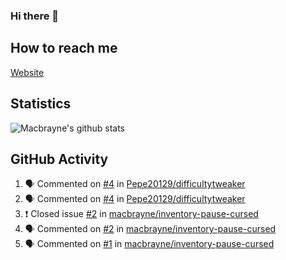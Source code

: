 ### Hi there 👋
## How to reach me
[Website](https://macbrayne.de)
<!--
Missing: Email
-->
## Statistics
![Macbrayne's github stats](https://github-readme-stats.vercel.app/api?username=macbrayne&count_private=true&include_all_commits=true&show_icons=true&hide=stars)
## GitHub Activity
<!--START_SECTION:activity-->
1. 🗣 Commented on [#4](https://github.com/Pepe20129/difficultytweaker/issues/4) in [Pepe20129/difficultytweaker](https://github.com/Pepe20129/difficultytweaker)
2. 🗣 Commented on [#4](https://github.com/Pepe20129/difficultytweaker/issues/4) in [Pepe20129/difficultytweaker](https://github.com/Pepe20129/difficultytweaker)
3. ❗️ Closed issue [#2](https://github.com/macbrayne/inventory-pause-cursed/issues/2) in [macbrayne/inventory-pause-cursed](https://github.com/macbrayne/inventory-pause-cursed)
4. 🗣 Commented on [#2](https://github.com/macbrayne/inventory-pause-cursed/issues/2) in [macbrayne/inventory-pause-cursed](https://github.com/macbrayne/inventory-pause-cursed)
5. 🗣 Commented on [#1](https://github.com/macbrayne/inventory-pause-cursed/issues/1) in [macbrayne/inventory-pause-cursed](https://github.com/macbrayne/inventory-pause-cursed)
<!--END_SECTION:activity-->


<!--
**macbrayne/macbrayne** is a ✨ _special_ ✨ repository because its `README.md` (this file) appears on your GitHub profile.

Here are some ideas to get you started:

- 🔭 I’m currently working on ...
- 🌱 I’m currently learning ...
- 👯 I’m looking to collaborate on ...
- 🤔 I’m looking for help with ...
- 💬 Ask me about ...
- 📫 How to reach me: ...
- 😄 Pronouns: ...
- ⚡ Fun fact: ...
-->
